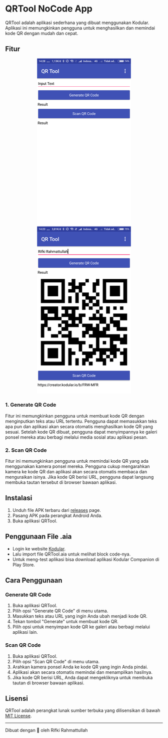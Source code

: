 # QRTool NoCode App

QRTool adalah aplikasi sederhana yang dibuat menggunakan Kodular. Aplikasi ini memungkinkan pengguna untuk menghasilkan dan memindai kode QR dengan mudah dan cepat.

## Fitur

<div align="center">
    <img src="/assets/images1.png" alt="QRTool App Fitur1" width="300" />
    <img src="/assets/images2.png" alt="QRTool App Fitur2" width="300" />
</div>

### 1. Generate QR Code

Fitur ini memungkinkan pengguna untuk membuat kode QR dengan menginputkan teks atau URL tertentu. Pengguna dapat memasukkan teks apa pun dan aplikasi akan secara otomatis menghasilkan kode QR yang sesuai. Setelah kode QR dibuat, pengguna dapat menyimpannya ke galeri ponsel mereka atau berbagi melalui media sosial atau aplikasi pesan.

### 2. Scan QR Code

Fitur ini memungkinkan pengguna untuk memindai kode QR yang ada menggunakan kamera ponsel mereka. Pengguna cukup mengarahkan kamera ke kode QR dan aplikasi akan secara otomatis membaca dan menguraikan isinya. Jika kode QR berisi URL, pengguna dapat langsung membuka tautan tersebut di browser bawaan aplikasi.

## Instalasi

1. Unduh file APK terbaru dari [releases](https://github.com/Rahmattullah13/QRTool-NoCode-App/releases) page.
2. Pasang APK pada perangkat Android Anda.
3. Buka aplikasi QRTool.

## Penggunaan File .aia

- Login ke website [Kodular](https://creator.kodular.io/).
- Lalu import file QRTool.aia untuk melihat block code-nya.
- Untuk meng-test aplikasi bisa download aplikasi Kodular Companion di Play Store.

## Cara Penggunaan

### Generate QR Code

1. Buka aplikasi QRTool.
2. Pilih opsi "Generate QR Code" di menu utama.
3. Masukkan teks atau URL yang ingin Anda ubah menjadi kode QR.
4. Tekan tombol "Generate" untuk membuat kode QR.
5. Pilih opsi untuk menyimpan kode QR ke galeri atau berbagi melalui aplikasi lain.

### Scan QR Code

1. Buka aplikasi QRTool.
2. Pilih opsi "Scan QR Code" di menu utama.
3. Arahkan kamera ponsel Anda ke kode QR yang ingin Anda pindai.
4. Aplikasi akan secara otomatis memindai dan menampilkan hasilnya.
5. Jika kode QR berisi URL, Anda dapat mengekliknya untuk membuka tautan di browser bawaan aplikasi.

## Lisensi

QRTool adalah perangkat lunak sumber terbuka yang dilisensikan di bawah [MIT License](https://opensource.org/licenses/MIT).

---

Dibuat dengan 💙 oleh Rifki Rahmattullah
